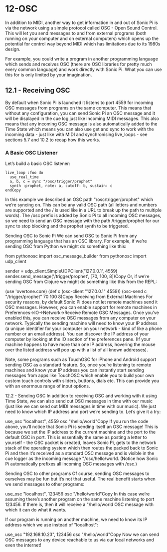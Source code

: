 
# 12-OSC

In addition to MIDI, another way to get information in and out of Sonic Pi is via the network using a simple protocol called OSC - Open Sound Control. This will let you send messages to and from external programs (both running on your computer and on external computers) which opens up the potential for control way beyond MIDI which has limitations due to its 1980s design.

For example, you could write a program in another programming language which sends and receives OSC (there are OSC libraries for pretty much every common language) and work directly with Sonic Pi. What you can use this for is only limited by your imagination.

## 12.1 - Receiving OSC
By default when Sonic Pi is launched it listens to port 4559 for incoming OSC messages from programs on the same computer. This means that without any configuration, you can send Sonic Pi an OSC message and it will be displayed in the cue log just like incoming MIDI messages. This also means that any incoming OSC message is also automatically added to the Time State which means you can also use get and sync to work with the incoming data - just like with MIDI and synchronising live_loops - see sections 5.7 and 10.2 to recap how this works.

### A Basic OSC Listener
Let’s build a basic OSC listener:
```
live_loop :foo do
  use_real_time
  a, b, c = sync "/osc/trigger/prophet"
  synth :prophet, note: a, cutoff: b, sustain: c
endCopy
```
In this example we described an OSC path "/osc/trigger/prophet" which we’re syncing on. This can be any valid OSC path (all letters and numbers are supported and the / is used like in a URL to break up the path to multiple words). The /osc prefix is added by Sonic Pi to all incoming OSC messages, so we need to send an OSC message with the path /trigger/prophet for our sync to stop blocking and the prophet synth to be triggered.

Sending OSC to Sonic Pi
We can send OSC to Sonic Pi from any programming language that has an OSC library. For example, if we’re sending OSC from Python we might do something like this:

from pythonosc import osc_message_builder
from pythonosc import udp_client

sender = udp_client.SimpleUDPClient('127.0.0.1', 4559)
sender.send_message('/trigger/prophet', [70, 100, 8])Copy
Or, if we’re sending OSC from Clojure we might do something like this from the REPL:

(use 'overtone.core)
(def c (osc-client "127.0.0.1" 4559))
(osc-send c "/trigger/prophet" 70 100 8)Copy
Receiving from External Machines
For security reasons, by default Sonic Pi does not let remote machines send it OSC messages. However, you can enable support for remote machines in Preferences->IO->Network->Receive Remote OSC Messages. Once you’ve enabled this, you can receive OSC messages from any computer on your network. Typically the sending machine will need to know your IP address (a unique identifier for your computer on your network - kind of like a phone number or an email address). You can discover the IP address of your computer by looking at the IO section of the preferences pane. (If your machine happens to have more than one IP address, hovering the mouse over the listed address will pop up with a list of all known addresses).

Note, some programs such as TouchOSC for iPhone and Android support sending OSC as a standard feature. So, once you’re listening to remote machines and know your IP address you can instantly start sending messages from apps like TouchOSC which enable you to build your own custom touch controls with sliders, buttons, dials etc. This can provide you with an enormous range of input options.

12.2 - Sending OSC
In addition to receiving OSC and working with it using Time State, we can also send out OSC messages in time with our music (just like we can send out MIDI messages in time with our music). We just need to know which IP address and port we’re sending to. Let’s give it a try:

use_osc "localhost", 4559
osc "/hello/world"Copy
If you run the code above, you’ll notice that Sonic Pi is sending itself an OSC message! This is because we set the IP address to the current machine and the port to the default OSC in port. This is essentially the same as posting a letter to yourself - the OSC packet is created, leaves Sonic Pi, gets to the network stack of the operating system which then routes the packed back to Sonic Pi and then it’s received as a standard OSC message and is visible in the cue logger as the incoming message "/osc/hello/world. (Notice how Sonic Pi automatically prefixes all incoming OSC messages with /osc.)

Sending OSC to other programs
Of course, sending OSC messages to ourselves may be fun but it’s not that useful. The real benefit starts when we send messages to other programs:

use_osc "localhost", 123456
osc "/hello/world"Copy
In this case we’re assuming there’s another program on the same machine listening to port 123456. If there is, then it will receive a "/hello/world OSC message with which it can do what it wants.

If our program is running on another machine, we need to know its IP address which we use instead of "localhost":

use_osc "192.168.10.23", 123456
osc "/hello/world"Copy
Now we can send OSC messages to any device reachable to us via our local networks and even the internet!
